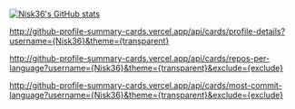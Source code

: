 [![Nisk36's GitHub stats](https://github-readme-stats.vercel.app/api?username=Nisk36)](https://github.com/Nisk36/github-readme-stats)

http://github-profile-summary-cards.vercel.app/api/cards/profile-details?username={Nisk36}&theme={transparent}

http://github-profile-summary-cards.vercel.app/api/cards/repos-per-language?username={Nisk36}&theme={transparent}&exclude={exclude}

http://github-profile-summary-cards.vercel.app/api/cards/most-commit-language?username={Nisk36}&theme={transparent}&exclude={exclude}